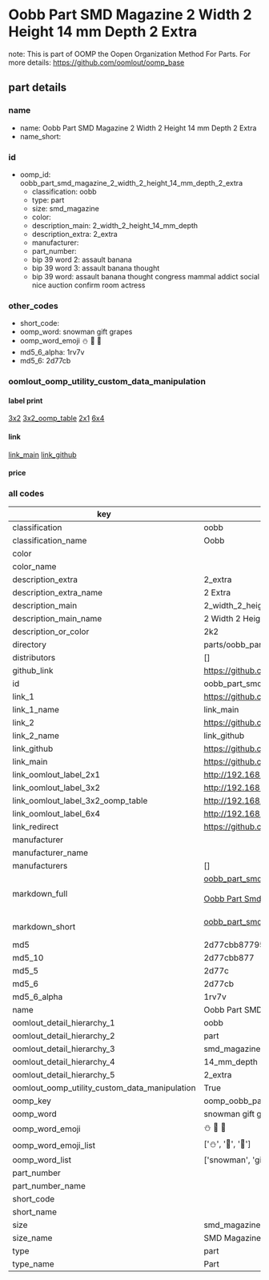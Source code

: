 # Oobb Part SMD Magazine 2 Width 2 Height 14 mm Depth 2 Extra  

note: This is part of OOMP the Oopen Organization Method For Parts. For more details: https://github.com/oomlout/oomp_base

##  part details
  







### name
* name: Oobb Part SMD Magazine 2 Width 2 Height 14 mm Depth 2 Extra
* name_short: 
### id
* oomp_id: oobb_part_smd_magazine_2_width_2_height_14_mm_depth_2_extra
  * classification: oobb
  * type: part
  * size: smd_magazine
  * color: 
  * description_main: 2_width_2_height_14_mm_depth
  * description_extra: 2_extra
  * manufacturer: 
  * part_number: 
  * bip 39 word 2: assault banana
  * bip 39 word 3: assault banana thought
  * bip 39 word: assault banana thought congress mammal addict social nice auction confirm room actress

### other_codes
* short_code: 
* oomp_word: snowman gift grapes
* oomp_word_emoji :snowman: :gift: :grapes:
* md5_6_alpha: 1rv7v
* md5_6: 2d77cb






### oomlout_oomp_utility_custom_data_manipulation
#### label print
[3x2](http://192.168.1.245:1112/?label=oomp%201rv7v)
[3x2_oomp_table](http://192.168.1.108:1112/?label=oomp%201rv7v)
[2x1](http://192.168.1.242:1112/?label=oomp%201rv7v)
[6x4](http://192.168.1.55:1112/?label=oomp%201rv7v)    

#### link

[link_main](https://github.com/oomlout/oomlout_oomp_version_1_messy/tree/main/parts/oobb_part_smd_magazine_2_width_2_height_14_mm_depth_2_extra) [link_github](https://github.com/oomlout/oomlout_oomp_version_1_messy/tree/main/parts/oobb_part_smd_magazine_2_width_2_height_14_mm_depth_2_extra)                             

#### price







### all codes 
| key | value |  
| --- | --- |  
| classification | oobb |  
| classification_name | Oobb |  
| color |  |  
| color_name |  |  
| description_extra | 2_extra |  
| description_extra_name | 2 Extra |  
| description_main | 2_width_2_height_14_mm_depth |  
| description_main_name | 2 Width 2 Height 14 mm Depth |  
| description_or_color | 2k2 |  
| directory | parts/oobb_part_smd_magazine_2_width_2_height_14_mm_depth_2_extra |  
| distributors | [] |  
| github_link | https://github.com/oomlout/oomlout_oomp_part_src/tree/main/parts/oobb_part_smd_magazine_2_width_2_height_14_mm_depth_2_extra |  
| id | oobb_part_smd_magazine_2_width_2_height_14_mm_depth_2_extra |  
| link_1 | https://github.com/oomlout/oomlout_oomp_version_1_messy/tree/main/parts/oobb_part_smd_magazine_2_width_2_height_14_mm_depth_2_extra |  
| link_1_name | link_main |  
| link_2 | https://github.com/oomlout/oomlout_oomp_version_1_messy/tree/main/parts/oobb_part_smd_magazine_2_width_2_height_14_mm_depth_2_extra |  
| link_2_name | link_github |  
| link_github | https://github.com/oomlout/oomlout_oomp_version_1_messy/tree/main/parts/oobb_part_smd_magazine_2_width_2_height_14_mm_depth_2_extra |  
| link_main | https://github.com/oomlout/oomlout_oomp_version_1_messy/tree/main/parts/oobb_part_smd_magazine_2_width_2_height_14_mm_depth_2_extra |  
| link_oomlout_label_2x1 | http://192.168.1.242:1112/?label=oomp%201rv7v |  
| link_oomlout_label_3x2 | http://192.168.1.245:1112/?label=oomp%201rv7v |  
| link_oomlout_label_3x2_oomp_table | http://192.168.1.108:1112/?label=oomp%201rv7v |  
| link_oomlout_label_6x4 | http://192.168.1.55:1112/?label=oomp%201rv7v |  
| link_redirect | https://github.com/oomlout/oomlout_oomp_version_1_messy/tree/main/parts/oobb_part_smd_magazine_2_width_2_height_14_mm_depth_2_extra |  
| manufacturer |  |  
| manufacturer_name |  |  
| manufacturers | [] |  
| markdown_full | [oobb_part_smd_magazine_2_width_2_height_14_mm_depth_2_extra](none)<br>[](none)<br>[Oobb Part Smd Magazine 2 Width 2 Height 14 Mm Depth 2 Extra](none)<br><br> |  
| markdown_short | [oobb_part_smd_magazine_2_width_2_height_14_mm_depth_2_extra](none)<br><br> |  
| md5 | 2d77cbb8779579bc0d4352f1c1c4886c |  
| md5_10 | 2d77cbb877 |  
| md5_5 | 2d77c |  
| md5_6 | 2d77cb |  
| md5_6_alpha | 1rv7v |  
| name | Oobb Part SMD Magazine 2 Width 2 Height 14 mm Depth 2 Extra |  
| oomlout_detail_hierarchy_1 | oobb |  
| oomlout_detail_hierarchy_2 | part |  
| oomlout_detail_hierarchy_3 | smd_magazine |  
| oomlout_detail_hierarchy_4 | 14_mm_depth |  
| oomlout_detail_hierarchy_5 | 2_extra |  
| oomlout_oomp_utility_custom_data_manipulation | True |  
| oomp_key | oomp_oobb_part_smd_magazine_2_width_2_height_14_mm_depth_2_extra |  
| oomp_word | snowman gift grapes |  
| oomp_word_emoji | :snowman: :gift: :grapes: |  
| oomp_word_emoji_list | [':snowman:', ':gift:', ':grapes:'] |  
| oomp_word_list | ['snowman', 'gift', 'grapes'] |  
| part_number |  |  
| part_number_name |  |  
| short_code |  |  
| short_name |  |  
| size | smd_magazine |  
| size_name | SMD Magazine |  
| type | part |  
| type_name | Part |  

